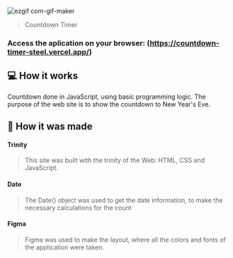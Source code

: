 ![ezgif com-gif-maker](https://user-images.githubusercontent.com/86019173/153021003-9b728695-9229-4e90-979f-e8f3fb078d81.gif)

> Countdown Timer

### Access the aplication on your browser: (https://countdown-timer-steel.vercel.app/)

## 💻 How it works

Countdown done in JavaScript, using basic programming logic. The purpose of the web site is to show the countdown to New Year's Eve.

## 🚀 How it was made

#### Trinity
> This site was built with the trinity of the Web: HTML, CSS and JavaScript.

#### Date
> The Date() object was used to get the date information, to make the necessary calculations for the count

#### Figma
> Figma was used to make the layout, where all the colors and fonts of the application were taken.

